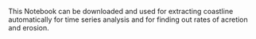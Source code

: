 This Notebook can be downloaded and used for extracting coastline automatically for time series analysis and for finding out rates of acretion and erosion.
